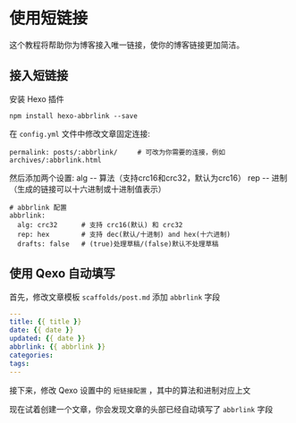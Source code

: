 # 使用短链接
这个教程将帮助你为博客接入唯一链接，使你的博客链接更加简洁。
## 接入短链接
安装 Hexo 插件
```
npm install hexo-abbrlink --save
```
在 `config.yml` 文件中修改文章固定连接:
```
permalink: posts/:abbrlink/     # 可改为你需要的连接，例如archives/:abbrlink.html
```
然后添加两个设置:
alg -- 算法（支持crc16和crc32，默认为crc16）
rep -- 进制 （生成的链接可以十六进制或十进制值表示）
```
# abbrlink 配置
abbrlink:
  alg: crc32      # 支持 crc16(默认) 和 crc32
  rep: hex        # 支持 dec(默认/十进制) and hex(十六进制)
  drafts: false   # (true)处理草稿/(false)默认不处理草稿
```
## 使用 Qexo 自动填写
首先，修改文章模板 `scaffolds/post.md` 添加 `abbrlink` 字段
```yaml
---
title: {{ title }}
date: {{ date }}
updated: {{ date }}
abbrlink: {{ abbrlink }}
categories: 
tags: 
---
```
接下来，修改 Qexo 设置中的 `短链接配置` ，其中的算法和进制对应上文

现在试着创建一个文章，你会发现文章的头部已经自动填写了 `abbrlink` 字段

